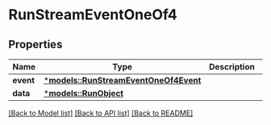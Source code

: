 # RunStreamEventOneOf4

## Properties
Name | Type | Description | Notes
------------ | ------------- | ------------- | -------------
**event** | [***models::RunStreamEventOneOf4Event**](RunStreamEvent_oneOf_4_event.md) |  | 
**data** | [***models::RunObject**](RunObject.md) |  | 

[[Back to Model list]](../README.md#documentation-for-models) [[Back to API list]](../README.md#documentation-for-api-endpoints) [[Back to README]](../README.md)


